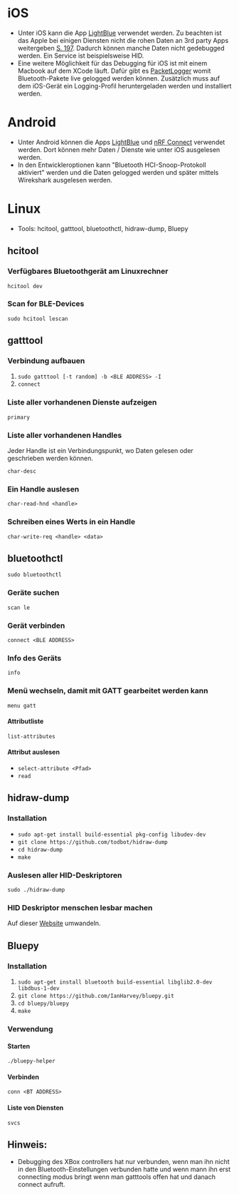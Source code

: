 # iOS
- Unter iOS kann die App [LightBlue](https://punchthrough.com/lightblue/) verwendet werden. Zu beachten ist das Apple bei einigen Diensten nicht die rohen Daten an 3rd party Apps weitergeben [S. 197](https://developer.apple.com/accessories/Accessory-Design-Guidelines.pdf). Dadurch können manche Daten nicht gedebugged werden. Ein Service ist beispielsweise HID.
- Eine weitere Möglichkeit für das Debugging für iOS ist mit einem Macbook auf dem XCode läuft. Dafür gibt es [PacketLogger](https://developer.apple.com/bluetooth/) womit Bluetooth-Pakete live gelogged werden können. Zusätzlich muss auf dem iOS-Gerät ein Logging-Profil heruntergeladen werden und installiert werden.

# Android
- Unter Android können die Apps [LightBlue](https://punchthrough.com/lightblue/) und [nRF Connect](https://play.google.com/store/apps/details?id=no.nordicsemi.android.mcp&hl=en&gl=US) verwendet werden. Dort können mehr Daten / Dienste wie unter iOS ausgelesen werden.
- In den Entwickleroptionen kann "Bluetooth HCI-Snoop-Protokoll aktiviert" werden und die Daten gelogged werden und später mittels Wirekshark ausgelesen werden.

# Linux
- Tools: hcitool, gatttool, bluetoothctl, hidraw-dump, Bluepy

## hcitool

### Verfügbares Bluetoothgerät am Linuxrechner
`hcitool dev`

### Scan for BLE-Devices
`sudo hcitool lescan`

## gatttool

### Verbindung aufbauen
1. `sudo gatttool [-t random] -b <BLE ADDRESS> -I`
2. `connect`

### Liste aller vorhandenen Dienste aufzeigen
`primary`

### Liste aller vorhandenen Handles
Jeder Handle ist ein Verbindungspunkt, wo Daten gelesen oder geschrieben werden können.

`char-desc`

### Ein Handle auslesen
`char-read-hnd <handle>`

### Schreiben eines Werts in ein Handle
`char-write-req <handle> <data>`

## bluetoothctl
`sudo bluetoothctl`

### Geräte suchen
`scan le`

### Gerät verbinden
`connect <BLE ADDRESS>`

### Info des Geräts
`info`

### Menü wechseln, damit mit GATT gearbeitet werden kann
`menu gatt`

#### Attributliste
`list-attributes`

#### Attribut auslesen
- `select-attribute <Pfad>`
- `read`

## hidraw-dump

### Installation
- `sudo apt-get install build-essential pkg-config libudev-dev`
- `git clone https://github.com/todbot/hidraw-dump`
- `cd hidraw-dump`
- `make`

### Auslesen aller HID-Deskriptoren
`sudo ./hidraw-dump`

### HID Deskriptor menschen lesbar machen
Auf dieser [Website](https://eleccelerator.com/usbdescreqparser/) umwandeln.

## Bluepy

### Installation
1. `sudo apt-get install bluetooth build-essential libglib2.0-dev libdbus-1-dev`
2. `git clone https://github.com/IanHarvey/bluepy.git`
3. `cd bluepy/bluepy`
4. `make`

### Verwendung

#### Starten
`./bluepy-helper`

#### Verbinden
`conn <BT ADDRESS>`

#### Liste von Diensten
`svcs`

## Hinweis:
- Debugging des XBox controllers hat nur verbunden, wenn man ihn nicht in den Bluetooth-Einstellungen verbunden hatte und wenn mann ihn erst connecting modus bringt wenn man gatttools offen hat und danach connect aufruft.